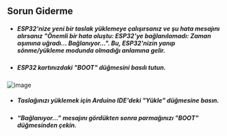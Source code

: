 ## Sorun Giderme

- ##### ESP32'nize yeni bir taslak yüklemeye çalışırsanız ve şu hata mesajını alırsanız "Önemli bir hata oluştu: ESP32'ye bağlanılamadı: Zaman aşımına uğradı... Bağlanıyor...". Bu, ESP32'nizin yanıp sönme/yükleme modunda olmadığı anlamına gelir.
- ##### ESP32 kartınızdaki "BOOT" düğmesini basılı tutun.


![image](https://user-images.githubusercontent.com/112697142/217801373-60b05025-de8f-41c6-a5b5-538382cc074f.png)

- ##### Taslağınızı yüklemek için Arduino IDE'deki "Yükle" düğmesine basın.

- ##### “Bağlanıyor…” mesajını gördükten sonra parmağınızı "BOOT" düğmesinden çekin.



